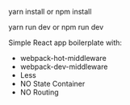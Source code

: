 yarn install 
or 
npm install

yarn run dev
or 
npm run dev


Simple React app boilerplate with:
- webpack-hot-middleware
- webpack-dev-middleware
- Less
- NO State Container
- NO Routing